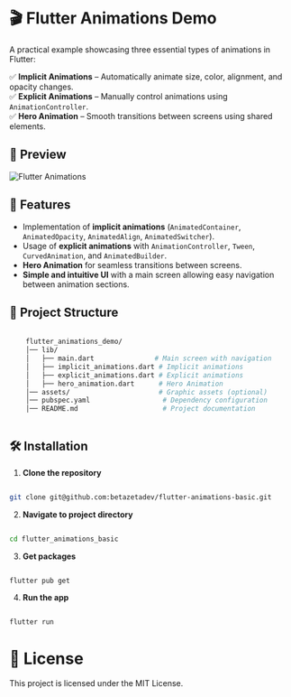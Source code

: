 # 🎬 Flutter Animations Demo
A practical example showcasing three essential types of animations in Flutter:

✅ **Implicit Animations** – Automatically animate size, color, alignment, and opacity changes.  
✅ **Explicit Animations** – Manually control animations using `AnimationController`.  
✅ **Hero Animation** – Smooth transitions between screens using shared elements.

## 📸 Preview
![Flutter Animations](flutter-animations-cover.png)

## 🚀 Features
- Implementation of **implicit animations** (`AnimatedContainer`, `AnimatedOpacity`, `AnimatedAlign`, `AnimatedSwitcher`).
- Usage of **explicit animations** with `AnimationController`, `Tween`, `CurvedAnimation`, and `AnimatedBuilder`.
- **Hero Animation** for seamless transitions between screens.
- **Simple and intuitive UI** with a main screen allowing easy navigation between animation sections.

## 📂 Project Structure
```bash
  
    flutter_animations_demo/
    │── lib/
    │   ├── main.dart               # Main screen with navigation
    │   ├── implicit_animations.dart # Implicit animations
    │   ├── explicit_animations.dart # Explicit animations
    │   ├── hero_animation.dart      # Hero Animation
    │── assets/                      # Graphic assets (optional)
    │── pubspec.yaml                  # Dependency configuration
    │── README.md                     # Project documentation
    
```

## 🛠️ Installation

1. **Clone the repository**

```bash

git clone git@github.com:betazetadev/flutter-animations-basic.git

```

2. **Navigate to project directory**

```bash

cd flutter_animations_basic

```

3. **Get packages**

```bash

flutter pub get

```

4. **Run the app**

```bash

flutter run

```

# 📄 License

This project is licensed under the MIT License.
